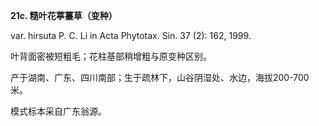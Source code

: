 **21c. 糙叶花葶薹草（变种）**

var. hirsuta P. C. Li in Acta Phytotax. Sin. 37 (2): 162, 1999.

叶背面密被短粗毛；花柱基部稍增粗与原变种区别。

产于湖南、广东、四川南部；生于疏林下，山谷阴湿处、水边，海拔200-700米。

模式标本采自广东翁源。
